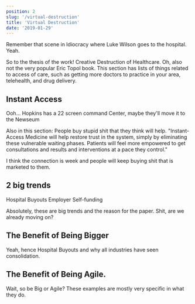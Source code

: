 ```yaml
---
position: 2
slug: '/virtual-destruction'
title: 'Virtual Destruction'
date: '2019-01-29'
---
```


Remember that scene in Idiocracy where Luke Wilson goes to the hospital. Yeah.

So to the thesis of the work! Creative Destruction of Healthcare. Oh, also not the very popular Eric Topol book.
This section has lists of things related to access of care, such as getting more doctors to practice in your area, telehealth, and drug delivery.

## Instant Access

Ooh...
Hopkins has a 22 screen command Center, maybe they'll move it to the Newseum

Also in this section:
People buy stupid shit that they think will help.
"Instant-Access Medicine will help restore trust in the system, simply by eliminating these vulnerable waiting phases. Patients will feel more empowered to get consultations and results and interventions at a pace they control."

I think the connection is week and people will keep buying shit that is marketed to them.

## 2 big trends

Hospital Buyouts
Employer Self-funding

Absolutely, these are big trends and the reason for the paper. Shit, are we already moving on?

## The Benefit of Being Bigger

Yeah, hence Hospital Buyouts and why all industries have seen consolidation.

## The Benefit of Being Agile.

Wait, so be Big or Agile? These examples are mostly very specific in what they do.
